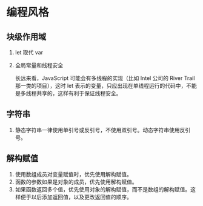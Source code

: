 # 编程风格

## 块级作用域

1. let 取代 var
2. 全局常量和线程安全

   长远来看，JavaScript 可能会有多线程的实现（比如 Intel 公司的 River Trail 那一类的项目），这时 let 表示的变量，只应出现在单线程运行的代码中，不能是多线程共享的，这样有利于保证线程安全。

## 字符串

1. 静态字符串一律使用单引号或反引号，不使用双引号。动态字符串使用反引号。

## 解构赋值

1. 使用数组成员对变量赋值时，优先使用解构赋值。
2. 函数的参数如果是对象的成员，优先使用解构赋值。
3. 如果函数返回多个值，优先使用对象的解构赋值，而不是数组的解构赋值。这样便于以后添加返回值，以及更改返回值的顺序。
